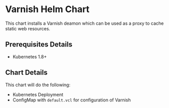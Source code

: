 # Varnish Helm Chart

This chart installs a Varnish deamon which can be used as a proxy to cache static web resources.

## Prerequisites Details

* Kubernetes 1.8+

## Chart Details

This chart will do the following:

* Kubernetes Deployment
* ConfigMap with `default.vcl` for configuration of Varnish
